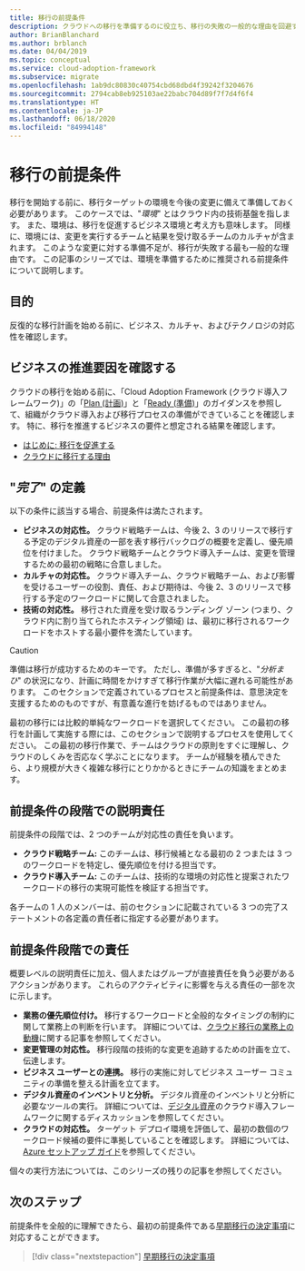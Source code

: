 ```yaml
---
title: 移行の前提条件
description: クラウドへの移行を準備するのに役立ち、移行の失敗の一般的な理由を回避するのに役立つ前提条件について説明します。
author: BrianBlanchard
ms.author: brblanch
ms.date: 04/04/2019
ms.topic: conceptual
ms.service: cloud-adoption-framework
ms.subservice: migrate
ms.openlocfilehash: 1ab9dc80830c40754cbd68dbd4f39242f3204676
ms.sourcegitcommit: 2794cab8eb925103ae22babc704d89f7f7d4f6f4
ms.translationtype: HT
ms.contentlocale: ja-JP
ms.lasthandoff: 06/18/2020
ms.locfileid: "84994148"
---
```

# <a name="prerequisites-for-migration"></a>移行の前提条件

移行を開始する前に、移行ターゲットの環境を今後の変更に備えて準備しておく必要があります。 このケースでは、"_環境_" とはクラウド内の技術基盤を指します。 また、環境は、移行を促進するビジネス環境と考え方も意味します。 同様に、環境には、変更を実行するチームと結果を受け取るチームのカルチャが含まれます。 このような変更に対する準備不足が、移行が失敗する最も一般的な理由です。 この記事のシリーズでは、環境を準備するために推奨される前提条件について説明します。

## <a name="objective"></a>目的

反復的な移行計画を始める前に、ビジネス、カルチャ、およびテクノロジの対応性を確認します。

## <a name="review-business-drivers"></a>ビジネスの推進要因を確認する

クラウドの移行を始める前に、「Cloud Adoption Framework (クラウド導入フレームワーク)」の「[Plan (計画)](../../../strategy/index.md)」と「[Ready (準備)](../../../ready/index.md)」のガイダンスを参照して、組織がクラウド導入および移行プロセスの準備ができていることを確認します。 特に、移行を推進するビジネスの要件と想定される結果を確認します。

- [はじめに: 移行を促進する](../../../get-started/migrate.md)
- [クラウドに移行する理由](../../../strategy/motivations.md)

## <a name="definition-of-_done_"></a>"_完了_" の定義

以下の条件に該当する場合、前提条件は満たされます。

- **ビジネスの対応性。** クラウド戦略チームは、今後 2、3 のリリースで移行する予定のデジタル資産の一部を表す移行バックログの概要を定義し、優先順位を付けました。 クラウド戦略チームとクラウド導入チームは、変更を管理するための最初の戦略に合意しました。
- **カルチャの対応性。** クラウド導入チーム、クラウド戦略チーム、および影響を受けるユーザーの役割、責任、および期待は、今後 2、3 のリリースで移行する予定のワークロードに関して合意されました。
- **技術の対応性。** 移行された資産を受け取るランディング ゾーン (つまり、クラウド内に割り当てられたホスティング領域) は、最初に移行されるワークロードをホストする最小要件を満たしています。

> [!CAUTION]
> 準備は移行が成功するためのキーです。 ただし、準備が多すぎると、"_分析まひ_" の状況になり、計画に時間をかけすぎて移行作業が大幅に遅れる可能性があります。 このセクションで定義されているプロセスと前提条件は、意思決定を支援するためのものですが、有意義な進行を妨げるものではありません。
>
> 最初の移行には比較的単純なワークロードを選択してください。 この最初の移行を計画して実施する際には、このセクションで説明するプロセスを使用してください。 この最初の移行作業で、チームはクラウドの原則をすぐに理解し、クラウドのしくみを否応なく学ぶことになります。 チームが経験を積んできたら、より規模が大きく複雑な移行にとりかかるときにチームの知識をまとめます。

## <a name="accountability-during-prerequisites"></a>前提条件の段階での説明責任

前提条件の段階では、2 つのチームが対応性の責任を負います。

- **クラウド戦略チーム:** このチームは、移行候補となる最初の 2 つまたは 3 つのワークロードを特定し、優先順位を付ける担当です。
- **クラウド導入チーム:** このチームは、技術的な環境の対応性と提案されたワークロードの移行の実現可能性を検証する担当です。

各チームの 1 人のメンバーは、前のセクションに記載されている 3 つの完了ステートメントの各定義の責任者に指定する必要があります。

## <a name="responsibilities-during-prerequisites"></a>前提条件段階での責任

概要レベルの説明責任に加え、個人またはグループが直接責任を負う必要があるアクションがあります。 これらのアクティビティに影響を与える責任の一部を次に示します。

- **業務の優先順位付け。** 移行するワークロードと全般的なタイミングの制約に関して業務上の判断を行います。 詳細については、[クラウド移行の業務上の動機](../../../strategy/motivations.md)に関する記事を参照してください。
- **変更管理の対応性。** 移行段階の技術的な変更を追跡するための計画を立て、伝達します。
- **ビジネス ユーザーとの連携。** 移行の実施に対してビジネス ユーザー コミュニティの準備を整える計画を立てます。
- **デジタル資産のインベントリと分析。** デジタル資産のインベントリと分析に必要なツールの実行。 詳細については、[デジタル資産](../../../digital-estate/index.md)のクラウド導入フレームワークに関するディスカッションを参照してください。
- **クラウドの対応性。** ターゲット デプロイ環境を評価して、最初の数個のワークロード候補の要件に準拠していることを確認します。 詳細については、[Azure セットアップ ガイド](../../../ready/azure-setup-guide/index.md)を参照してください。

個々の実行方法については、このシリーズの残りの記事を参照してください。

## <a name="next-steps"></a>次のステップ

前提条件を全般的に理解できたら、最初の前提条件である[早期移行の決定事項](./decisions.md)に対応することができます。

> [!div class="nextstepaction"]
> [早期移行の決定事項](./decisions.md)
